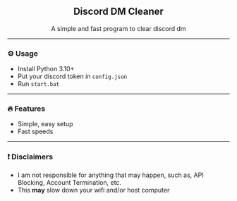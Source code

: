 <div align="center">
  
  <h2 align="center">Discord DM Cleaner</h2>
  <p align="center">
    A simple and fast program to clear discord dm
  </p>
</div>

---

### ⚙️ Usage

- Install Python 3.10+
- Put your discord token in `config.json`
- Run `start.bat`

---

### 🔥 Features

- Simple, easy setup
- Fast speeds

---

### ❗ Disclaimers

- I am not responsible for anything that may happen, such as, API Blocking, Account Termination, etc.
- This **may** slow down your wifi and/or host computer
